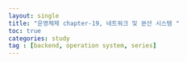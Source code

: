 ```yaml
---
layout: single
title: "운영체제 chapter-19, 네트워크 및 분산 시스템 "
toc: true
categories: study
tag : [backend, operation system, series]
---
```


